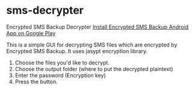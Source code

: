 sms-decrypter
=============

Encrypted SMS Backup Decrypter
[Install Encrypted SMS Backup Android App on Google Play][play-link]

This is a simple GUI for decrypting SMS files which are encrypted by Encrypted SMS Backup. It uses jasypt encryption library.

1. Choose the files you'd like to decrypt.
2. Choose the output folder (where to put the decrypted plaintext)
3. Enter the password (Encryption key)
4. Press the button.


[play-link]: https://play.google.com/store/apps/details?id=com.aladagemre.SecureSMSBackupPro
